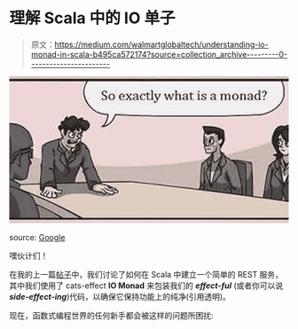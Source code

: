 # 理解 Scala 中的 IO 单子

> 原文：<https://medium.com/walmartglobaltech/understanding-io-monad-in-scala-b495ca572174?source=collection_archive---------0----------------------->

![](img/df2064a3a89bc679244725d4b5099e2f.png)

source: [Google](https://lh3.googleusercontent.com/ldMu6jvZeDupPJMgOchaISqY0KWlZbqZ9WyUGdkDc3p1UZvd6PvInmTkroJdnNIID4AE=s162)

嘿伙计们！

在我的上一篇[帖子](/walmartlabs/type-safe-rest-services-in-scala-with-http4s-cats-io-288d6e23a90a)中，我们讨论了如何在 Scala 中建立一个简单的 REST 服务，其中我们使用了 cats-effect **IO Monad** 来包装我们的 ***effect-ful*** (或者你可以说***side-effect-ing***)代码，以确保它保持功能上的纯净(引用透明)。

现在，函数式编程世界的任何新手都会被这样的问题所困扰: